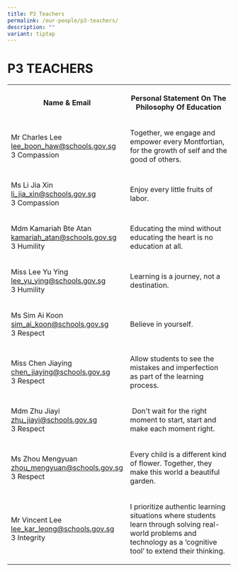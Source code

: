 ```yaml
---
title: P3 Teachers
permalink: /our-people/p3-teachers/
description: ""
variant: tiptap
---
```

<h1><strong>P3 TEACHERS</strong></h1><table><tbody><tr><th rowspan="1" colspan="1"><p>Name &amp; Email</p></th><th rowspan="1" colspan="1"><p>Personal Statement On The Philosophy Of Education</p></th></tr><tr><td rowspan="1" colspan="1"><p>Mr Charles Lee <br><a href="mailto:lee_boon_haw@schools.gov.sg" rel="noopener noreferrer nofollow" target="_blank">lee_boon_haw@schools.gov.sg</a> <br>3 Compassion</p></td><td rowspan="1" colspan="1"><p>Together, we engage and empower every Montfortian, for the growth of self and the good of others.</p></td></tr><tr><td rowspan="1" colspan="1"><p>Ms Li Jia Xin <br><a href="mailto:li_jia_xin@schools.gov.sg" rel="noopener noreferrer nofollow" target="_blank">li_jia_xin@schools.gov.sg</a> <br>3 Compassion</p></td><td rowspan="1" colspan="1"><p>Enjoy every little fruits of labor.</p></td></tr><tr><td rowspan="1" colspan="1"><p>Mdm Kamariah Bte Atan<br><a href="mailto:kamariah_atan@schools.gov.sg" rel="noopener noreferrer nofollow" target="_blank">kamariah_atan@schools.gov.sg</a> <br>3 Humility</p></td><td rowspan="1" colspan="1"><p>Educating the mind without educating the heart is no education at all.</p></td></tr><tr><td rowspan="1" colspan="1"><p>Miss Lee Yu Ying<br><a href="mailto:lee_yu_ying@schools.gov.sg" rel="noopener noreferrer nofollow" target="_blank">lee_yu_ying@schools.gov.sg</a> <br>3 Humility</p></td><td rowspan="1" colspan="1"><p>Learning is a journey, not a destination.</p></td></tr><tr><td rowspan="1" colspan="1"><p>Ms Sim Ai Koon<br><a href="mailto:sim_ai_koon@schools.gov.sg" rel="noopener noreferrer nofollow" target="_blank">sim_ai_koon@schools.gov.sg</a> <br>3 Respect</p></td><td rowspan="1" colspan="1"><p>Believe in yourself.</p></td></tr><tr><td rowspan="1" colspan="1"><p>Miss Chen Jiaying<br><a href="mailto:chen_jiaying@schools.gov.sg" rel="noopener noreferrer nofollow" target="_blank">chen_jiaying@schools.gov.sg</a> <br>3 Respect</p></td><td rowspan="1" colspan="1"><p>Allow students to see the mistakes and imperfection as part of the learning process.</p></td></tr><tr><td rowspan="1" colspan="1"><p>Mdm Zhu Jiayi <br><a href="mailto:zhu_jiayi@schools.gov.sg" rel="noopener noreferrer nofollow" target="_blank">zhu_jiayi@schools.gov.sg</a> <br>3 Respect</p></td><td rowspan="1" colspan="1"><p>&nbsp;Don't wait for the right moment to start, start and make each moment right.</p></td></tr><tr><td rowspan="1" colspan="1"><p>Ms Zhou Mengyuan <br><a href="mailto:zhou_mengyuan@schools.gov.sg" rel="noopener noreferrer nofollow" target="_blank">zhou_mengyuan@schools.gov.sg</a> <br>3 Respect</p></td><td rowspan="1" colspan="1"><p>Every child is a different kind of flower. Together, they make this world a beautiful garden.</p></td></tr><tr><td rowspan="1" colspan="1"><p>Mr Vincent Lee<br><a href="mailto:lee_kar_leong@schools.gov.sg" rel="noopener noreferrer nofollow" target="_blank">lee_kar_leong@schools.gov.sg</a> <br>3 Integrity</p></td><td rowspan="1" colspan="1"><p>I prioritize authentic learning situations where students learn through solving real-world problems and technology as a ‘cognitive tool’ to extend their thinking.</p></td></tr></tbody></table><p></p>